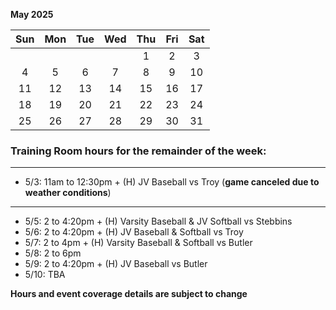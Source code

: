 **May 2025**

|Sun|Mon|Tue|Wed|Thu|Fri|Sat|
|:---:|:---:|:---:|:---:|:---:|:---:|:---:|
|   |   |   |   |1  |2  |3  |
|4  |5  |6  |7  |8  |9  |10 |
|11 |12 |13 |14 |15 |16 |17 |
|18 |19 |20 |21 |22 |23 |24 |
|25 |26 |27 |28 |29 |30 |31 |


### Training Room hours for the remainder of the week:
---
* 5/3: 11am to 12:30pm + (H) JV Baseball vs Troy
(**game canceled due to weather conditions**)
---
* 5/5: 2 to 4:20pm + (H) Varsity Baseball & JV Softball vs Stebbins
* 5/6: 2 to 4:20pm + (H) JV Baseball & Softball vs Troy
* 5/7: 2 to 4pm + (H) Varsity Baseball & Softball vs Butler
* 5/8: 2 to 6pm
* 5/9: 2 to 4:20pm + (H) JV Baseball vs Butler
* 5/10: TBA

**Hours and event coverage details are subject to change**
